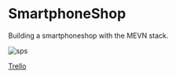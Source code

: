 # SmartphoneShop

Building a smartphoneshop with the MEVN stack.

![sps](https://user-images.githubusercontent.com/48712793/66829405-973a1180-ef53-11e9-8429-44421350b9e8.png)

[Trello](https://trello.com/b/iJ1U2CQA/smartphoneshop)
